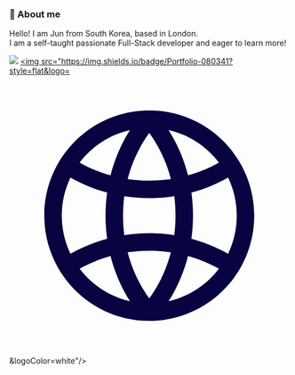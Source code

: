 ### 👋 About me
Hello! I am Jun from South Korea, based in London. </br>
I am a self-taught passionate Full-Stack developer and eager to learn more! </br>

<a href="https://www.linkedin.com/in/jun-young-park-220bb4229/" target="_blank"><img src="https://img.shields.io/badge/LinkedIn-0A66C2?style=flat&logo=linkedin&logoColor=white"/></a>
<a href="https://portfolio-v2-hazel-five.vercel.app/" target="_blank"><img src="https://img.shields.io/badge/Portfolio-080341?style=flat&logo=<svg viewBox="0 0 24 24" fill="none" xmlns="http://www.w3.org/2000/svg"><g id="SVGRepo_bgCarrier" stroke-width="0"></g><g id="SVGRepo_tracerCarrier" stroke-linecap="round" stroke-linejoin="round"></g><g id="SVGRepo_iconCarrier"> <path fill-rule="evenodd" clip-rule="evenodd" d="M9.83824 18.4467C10.0103 18.7692 10.1826 19.0598 10.3473 19.3173C8.59745 18.9238 7.07906 17.9187 6.02838 16.5383C6.72181 16.1478 7.60995 15.743 8.67766 15.4468C8.98112 16.637 9.40924 17.6423 9.83824 18.4467ZM11.1618 17.7408C10.7891 17.0421 10.4156 16.1695 10.1465 15.1356C10.7258 15.0496 11.3442 15 12.0001 15C12.6559 15 13.2743 15.0496 13.8535 15.1355C13.5844 16.1695 13.2109 17.0421 12.8382 17.7408C12.5394 18.3011 12.2417 18.7484 12 19.0757C11.7583 18.7484 11.4606 18.3011 11.1618 17.7408ZM9.75 12C9.75 12.5841 9.7893 13.1385 9.8586 13.6619C10.5269 13.5594 11.2414 13.5 12.0001 13.5C12.7587 13.5 13.4732 13.5593 14.1414 13.6619C14.2107 13.1384 14.25 12.5841 14.25 12C14.25 11.4159 14.2107 10.8616 14.1414 10.3381C13.4732 10.4406 12.7587 10.5 12.0001 10.5C11.2414 10.5 10.5269 10.4406 9.8586 10.3381C9.7893 10.8615 9.75 11.4159 9.75 12ZM8.38688 10.0288C8.29977 10.6478 8.25 11.3054 8.25 12C8.25 12.6946 8.29977 13.3522 8.38688 13.9712C7.11338 14.3131 6.05882 14.7952 5.24324 15.2591C4.76698 14.2736 4.5 13.168 4.5 12C4.5 10.832 4.76698 9.72644 5.24323 8.74088C6.05872 9.20472 7.1133 9.68686 8.38688 10.0288ZM10.1465 8.86445C10.7258 8.95042 11.3442 9 12.0001 9C12.6559 9 13.2743 8.95043 13.8535 8.86447C13.5844 7.83055 13.2109 6.95793 12.8382 6.2592C12.5394 5.69894 12.2417 5.25156 12 4.92432C11.7583 5.25156 11.4606 5.69894 11.1618 6.25918C10.7891 6.95791 10.4156 7.83053 10.1465 8.86445ZM15.6131 10.0289C15.7002 10.6479 15.75 11.3055 15.75 12C15.75 12.6946 15.7002 13.3521 15.6131 13.9711C16.8866 14.3131 17.9412 14.7952 18.7568 15.2591C19.233 14.2735 19.5 13.1679 19.5 12C19.5 10.8321 19.233 9.72647 18.7568 8.74093C17.9413 9.20477 16.8867 9.6869 15.6131 10.0289ZM17.9716 7.46178C17.2781 7.85231 16.39 8.25705 15.3224 8.55328C15.0189 7.36304 14.5908 6.35769 14.1618 5.55332C13.9897 5.23077 13.8174 4.94025 13.6527 4.6827C15.4026 5.07623 16.921 6.08136 17.9716 7.46178ZM8.67765 8.55325C7.61001 8.25701 6.7219 7.85227 6.02839 7.46173C7.07906 6.08134 8.59745 5.07623 10.3472 4.6827C10.1826 4.94025 10.0103 5.23076 9.83823 5.5533C9.40924 6.35767 8.98112 7.36301 8.67765 8.55325ZM15.3224 15.4467C15.0189 16.637 14.5908 17.6423 14.1618 18.4467C13.9897 18.7692 13.8174 19.0598 13.6527 19.3173C15.4026 18.9238 16.921 17.9186 17.9717 16.5382C17.2782 16.1477 16.3901 15.743 15.3224 15.4467ZM12 21C16.9706 21 21 16.9706 21 12C21 7.02944 16.9706 3 12 3C7.02944 3 3 7.02944 3 12C3 16.9706 7.02944 21 12 21Z" fill="#080341"></path> </g></svg>&logoColor=white"/></a>



<!--
**Jun0613-spec/Jun0613-spec** is a ✨ _special_ ✨ repository because its `README.md` (this file) appears on your GitHub profile.

Here are some ideas to get you started:

- 🔭 I’m currently working on ...
- 🌱 I’m currently learning ...
- 👯 I’m looking to collaborate on ...
- 🤔 I’m looking for help with ...
- 💬 Ask me about ...
- 📫 How to reach me: ...
- 😄 Pronouns: ...
- ⚡ Fun fact: ...
-->
